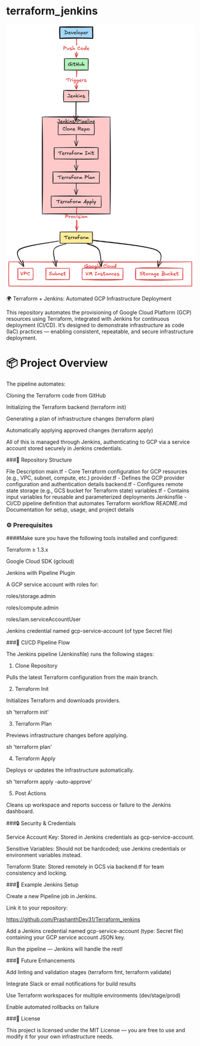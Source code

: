 # terraform_jenkins


![Architecture Diagram](assets/diagram.png)


<h> 🌍 Terraform + Jenkins: Automated GCP Infrastructure Deployment </h>

This repository automates the provisioning of Google Cloud Platform (GCP) resources using Terraform, integrated with Jenkins for continuous deployment (CI/CD).
It’s designed to demonstrate infrastructure as code (IaC) practices — enabling consistent, repeatable, and secure infrastructure deployment.

<h1> 📦 Project Overview </h1>

The pipeline automates:

Cloning the Terraform code from GitHub

Initializing the Terraform backend (terraform init)

Generating a plan of infrastructure changes (terraform plan)

Automatically applying approved changes (terraform apply)

All of this is managed through Jenkins, authenticating to GCP via a service account stored securely in Jenkins credentials.

###🧩 Repository Structure

File	Description
main.tf -	Core Terraform configuration for GCP resources (e.g., VPC, subnet, compute, etc.)
provider.tf	- Defines the GCP provider configuration and authentication details
backend.tf -	Configures remote state storage (e.g., GCS bucket for Terraform state)
variables.tf - Contains input variables for reusable and parameterized deployments
Jenkinsfile -	CI/CD pipeline definition that automates Terraform workflow
README.md	Documentation for setup, usage, and project details

### ⚙️ Prerequisites

####Make sure you have the following tools installed and configured:

Terraform ≥ 1.3.x

Google Cloud SDK (gcloud)

Jenkins with Pipeline Plugin

A GCP service account with roles for:

roles/storage.admin

roles/compute.admin

roles/iam.serviceAccountUser

Jenkins credential named gcp-service-account (of type Secret file)

###🚀 CI/CD Pipeline Flow

The Jenkins pipeline (Jenkinsfile) runs the following stages:

1. Clone Repository

Pulls the latest Terraform configuration from the main branch.

2. Terraform Init

Initializes Terraform and downloads providers.

sh 'terraform init'

3. Terraform Plan

Previews infrastructure changes before applying.

sh 'terraform plan'

4. Terraform Apply

Deploys or updates the infrastructure automatically.

sh 'terraform apply -auto-approve'

5. Post Actions

Cleans up workspace and reports success or failure to the Jenkins dashboard.

###🔒 Security & Credentials

Service Account Key: Stored in Jenkins credentials as gcp-service-account.

Sensitive Variables: Should not be hardcoded; use Jenkins credentials or environment variables instead.

Terraform State: Stored remotely in GCS via backend.tf for team consistency and locking.

###🧠 Example Jenkins Setup

Create a new Pipeline job in Jenkins.

Link it to your repository:

https://github.com/PrashanthDev31/Terraform_jenkins


Add a Jenkins credential named gcp-service-account (type: Secret file) containing your GCP service account JSON key.

Run the pipeline — Jenkins will handle the rest!

###🧰 Future Enhancements

Add linting and validation stages (terraform fmt, terraform validate)

Integrate Slack or email notifications for build results

Use Terraform workspaces for multiple environments (dev/stage/prod)

Enable automated rollbacks on failure

###🪪 License

This project is licensed under the MIT License — you are free to use and modify it for your own infrastructure needs.
